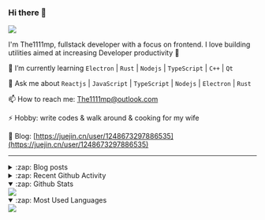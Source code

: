 ### Hi there 👋

![](https://komarev.com/ghpvc/?username=1111mp&color=green)

I'm The1111mp, fullstack developer with a focus on frontend. I love building utilities aimed at increasing Developer productivity 🙌

🌱 I’m currently learning `Electron` | `Rust` | `Nodejs` | `TypeScript` | `C++` | `Qt`

💬 Ask me about `Reactjs` | `JavaScript` | `TypeScript` | `Nodejs` | `Electron` | `Rust`

📫 How to reach me: <a href="mailto:The1111mp@outlook.com">The1111mp@outlook.com</a>

⚡ Hobby: write codes & walk around & cooking for my wife

📖 Blog: [https://juejin.cn/user/1248673297886535](https://juejin.cn/user/1248673297886535)

***

<details>
  <summary>:zap: Blog posts</summary>

  - [这里有从零开始构建现代化前端UI组件库所需要的一切](https://juejin.cn/post/7324011329883045915)
  - [使用 nvm-desktop 轻松安装和管理多个 node 版本](https://juejin.cn/post/7267791228872179727)
  - [Electron 中集成 SQLite3 数据库的最佳实践](https://juejin.cn/post/7202807471881306172)
  - [从0开发IM，单聊群聊在线离线消息以及消息的已读未读功能](https://juejin.cn/post/7202583557751865401)
  - [Electron（网页）中实现接近微信消息发送体验的消息输入框及界面](https://juejin.cn/post/7252505446396575781)
  - [Qt中基于QWebEngineView和QWebChannel实现与web的交互](https://juejin.cn/post/7238423148555501629)
</details>

<details>
  <summary>:zap: Recent Github Activity</summary>

  <!--START_SECTION:activity-->
1. 🗣 Commented on [#167](https://github.com/1111mp/nvm-desktop/issues/167#issuecomment-2693379564) in [1111mp/nvm-desktop](https://github.com/1111mp/nvm-desktop)
2. 🗣 Commented on [#166](https://github.com/1111mp/nvm-desktop/issues/166#issuecomment-2686747417) in [1111mp/nvm-desktop](https://github.com/1111mp/nvm-desktop)
3. 🗣 Commented on [#166](https://github.com/1111mp/nvm-desktop/issues/166#issuecomment-2686676840) in [1111mp/nvm-desktop](https://github.com/1111mp/nvm-desktop)
4. 🗣 Commented on [#165](https://github.com/1111mp/nvm-desktop/issues/165#issuecomment-2684514480) in [1111mp/nvm-desktop](https://github.com/1111mp/nvm-desktop)
5. 🗣 Commented on [#165](https://github.com/1111mp/nvm-desktop/issues/165#issuecomment-2684476974) in [1111mp/nvm-desktop](https://github.com/1111mp/nvm-desktop)
6. 🗣 Commented on [#165](https://github.com/1111mp/nvm-desktop/issues/165#issuecomment-2684455293) in [1111mp/nvm-desktop](https://github.com/1111mp/nvm-desktop)
7. 🗣 Commented on [#165](https://github.com/1111mp/nvm-desktop/issues/165#issuecomment-2684444338) in [1111mp/nvm-desktop](https://github.com/1111mp/nvm-desktop)
8. 🗣 Commented on [#166](https://github.com/1111mp/nvm-desktop/issues/166#issuecomment-2684442768) in [1111mp/nvm-desktop](https://github.com/1111mp/nvm-desktop)
9. 🗣 Commented on [#166](https://github.com/1111mp/nvm-desktop/issues/166#issuecomment-2684158501) in [1111mp/nvm-desktop](https://github.com/1111mp/nvm-desktop)
10. 🗣 Commented on [#166](https://github.com/1111mp/nvm-desktop/issues/166#issuecomment-2684108423) in [1111mp/nvm-desktop](https://github.com/1111mp/nvm-desktop)
  <!--END_SECTION:activity-->
</details>

<details open>
  <summary>:zap: Github Stats</summary>

  <img align="center" src="https://github-readme-stats-sigma-five.vercel.app/api?username=1111mp&show_icons=true&hide_border=true&theme=gruvbox" />
</details>

<details open>
  <summary>:zap: Most Used Languages</summary>

  <img align="center" src="https://github-readme-stats-sigma-five.vercel.app/api/top-langs/?username=1111mp&layout=compact&show_icons=true&hide_border=true&theme=gruvbox" />
</details>


<!--
**1111mp/1111mp** is a ✨ _special_ ✨ repository because its `README.md` (this file) appears on your GitHub profile.

Here are some ideas to get you started:

- 🔭 I’m currently working on ...
- 🌱 I’m currently learning ...
- 👯 I’m looking to collaborate on ...
- 🤔 I’m looking for help with ...
- 💬 Ask me about ...
- 📫 How to reach me: ...
- 😄 Pronouns: ...
- ⚡ Fun fact: ...
-->
